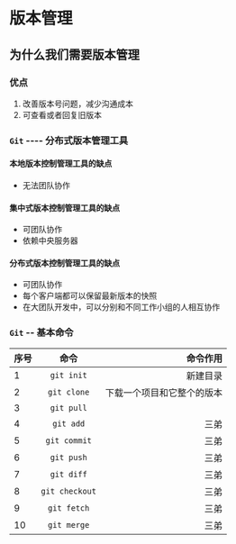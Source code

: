 

# 版本管理
## 为什么我们需要版本管理


### 优点
1. 改善版本号问题，减少沟通成本
2. 可查看或者回复旧版本

### `Git` ---- 分布式版本管理工具

#### 本地版本控制管理工具的缺点
- 无法团队协作
#### 集中式版本控制管理工具的缺点
- 可团队协作
- 依赖中央服务器
#### 分布式版本控制管理工具的缺点
- 可团队协作
- 每个客户端都可以保留最新版本的快照
- 在大团队开发中，可以分别和不同工作小组的人相互协作


### `Git` -- 基本命令
序号|命令|命令作用
--|:--:|--:
1|`git init`|新建目录
2|`git clone`|下载一个项目和它整个的版本
3|`git pull`|
4|`git add`|三弟
5|`git commit`|三弟
6|`git push`|三弟
7|`git diff`|三弟
8|`git checkout`|三弟
9|`git fetch`|三弟
10|`git merge`|三弟

